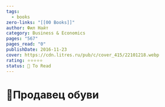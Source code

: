```yaml
---
tags:
  - books
zero-links: "[[00 Books]]"
author: Фил Найт
category: Business & Economics
pages: "567"
pages_read: "0"
publishDate: 2016-11-23
cover: https://cdn.litres.ru/pub/c/cover_415/22101218.webp
rating: ⭐⭐⭐⭐⭐
status: 📌 To Read
---
```

# 📔Продавец обуви